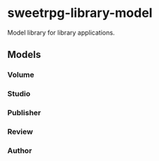 # sweetrpg-library-model

Model library for library applications.

## Models

<a name="#volume"></a>
### Volume

<a name="#studio"></a>
### Studio

<a name="#publisher"></a>
### Publisher

<a name="#review"></a>
### Review

<a name="#author"></a>
### Author
